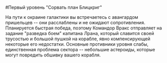 #Первый уровень "Сорвать план Блицкриг"

На пути к окраине галактики вы встречаетесь с авангардом пришельцев -- они расслаблены и не ожидают сопротивления. Планируется 
быстрая победа, поэтому Командор Вракс отправляет на задание "разведка боем" капитана Лрана, который славится своей трусостью 
и большой пушкой на корабле, явно компенсирующей некоторые его недостатки. Основные противники уровня слабы, единственная
проблема сектора -- небольшие астероиды, которые могут повредить обшивку вашего корабля.
